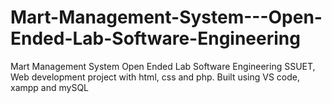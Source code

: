 # Mart-Management-System---Open-Ended-Lab-Software-Engineering
Mart Management System  Open Ended Lab Software Engineering SSUET, Web development project with html, css and php. Built using VS code, xampp and mySQL
